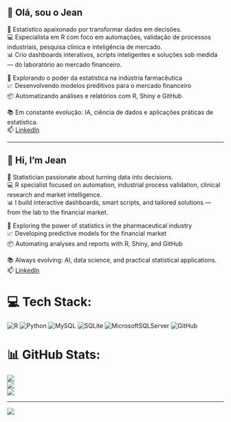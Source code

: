 ## 👋 Olá, sou o Jean  

🎯 Estatístico apaixonado por transformar dados em decisões.  
💻 Especialista em R com foco em automações, validação de processos industriais, pesquisa clínica e inteligência de mercado.  
📊 Crio dashboards interativos, scripts inteligentes e soluções sob medida — do laboratório ao mercado financeiro.

🔬 Explorando o poder da estatística na indústria farmacêutica  
📈 Desenvolvendo modelos preditivos para o mercado financeiro  
📦 Automatizando análises e relatórios com R, Shiny e GitHub  

📚 Em constante evolução: IA, ciência de dados e aplicações práticas de estatística.  
📫 [LinkedIn](https://www.linkedin.com/in/jean-mendes-0a455680/)

---

## 👋 Hi, I’m Jean  

🎯 Statistician passionate about turning data into decisions.  
💻 R specialist focused on automation, industrial process validation, clinical research and market intelligence.  
📊 I build interactive dashboards, smart scripts, and tailored solutions — from the lab to the financial market.

🔬 Exploring the power of statistics in the pharmaceutical industry  
📈 Developing predictive models for the financial market  
📦 Automating analyses and reports with R, Shiny, and GitHub  

📚 Always evolving: AI, data science, and practical statistical applications.  
📫 [LinkedIn](https://www.linkedin.com/in/jean-mendes-0a455680/?locale=en_US)


# 💻 Tech Stack:
![R](https://img.shields.io/badge/r-%23276DC3.svg?style=for-the-badge&logo=r&logoColor=white) ![Python](https://img.shields.io/badge/python-3670A0?style=for-the-badge&logo=python&logoColor=ffdd54) ![MySQL](https://img.shields.io/badge/mysql-4479A1.svg?style=for-the-badge&logo=mysql&logoColor=white) ![SQLite](https://img.shields.io/badge/sqlite-%2307405e.svg?style=for-the-badge&logo=sqlite&logoColor=white) ![MicrosoftSQLServer](https://img.shields.io/badge/Microsoft%20SQL%20Server-CC2927?style=for-the-badge&logo=microsoft%20sql%20server&logoColor=white) ![GitHub](https://img.shields.io/badge/github-%23121011.svg?style=for-the-badge&logo=github&logoColor=white)
# 📊 GitHub Stats:
![](https://github-readme-stats.vercel.app/api?username=jeanmlv&theme=merko&hide_border=false&include_all_commits=false&count_private=false)<br/>
![](https://nirzak-streak-stats.vercel.app/?user=jeanmlv&theme=merko&hide_border=false)<br/>
![](https://github-readme-stats.vercel.app/api/top-langs/?username=jeanmlv&theme=merko&hide_border=false&include_all_commits=false&count_private=false&layout=compact)

---
[![](https://visitcount.itsvg.in/api?id=jeanmlv&icon=0&color=0)](https://visitcount.itsvg.in)

<!-- Proudly created with GPRM ( https://gprm.itsvg.in ) -->
